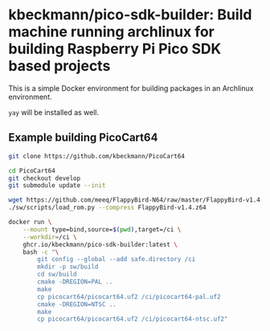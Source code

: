 # kbeckmann/pico-sdk-builder: Build machine running archlinux for building Raspberry Pi Pico SDK based projects

This is a simple Docker environment for building packages in an Archlinux environment.

`yay` will be installed as well.

## Example building PicoCart64
```bash
git clone https://github.com/kbeckmann/PicoCart64

cd PicoCart64
git checkout develop
git submodule update --init

wget https://github.com/meeq/FlappyBird-N64/raw/master/FlappyBird-v1.4.z64
./sw/scripts/load_rom.py --compress FlappyBird-v1.4.z64

docker run \
    --mount type=bind,source=$(pwd),target=/ci \
    --workdir=/ci \
    ghcr.io/kbeckmann/pico-sdk-builder:latest \
    bash -c "\
        git config --global --add safe.directory /ci                     && \
        mkdir -p sw/build                                                && \
        cd sw/build                                                      && \
        cmake -DREGION=PAL ..                                            && \
        make                                                             && \
        cp picocart64/picocart64.uf2 /ci/picocart64-pal.uf2              && \
        cmake -DREGION=NTSC ..                                           && \
        make                                                             && \
        cp picocart64/picocart64.uf2 /ci/picocart64-ntsc.uf2"

```

